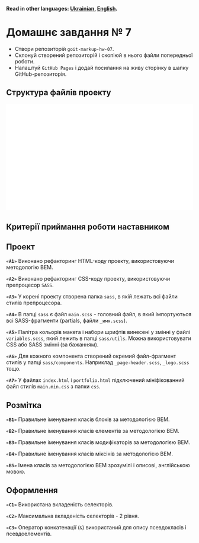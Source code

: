 **Read in other languages: [Ukrainian](README.md), [English](README.en.md).**

# Домашнє завдання № 7

- Створи репозиторій `goit-markup-hw-07`.
- Склонуй створений репозиторій і скопіюй в нього файли попередньої роботи.
- Налаштуй `GitHub Pages` і додай посилання на живу сторінку в шапку
  GitHub-репозиторія.

## Структура файлів проекту

![Структура файлів проекту](./preview.svg)

## Критерії приймання роботи наставником

## Проект

**`«A1»`** Виконано рефакторинг HTML-коду проекту, використовуючи методологію
BEM.

**`«A2»`** Виконано рефакторинг CSS-коду проекту, використовуючи препроцесор
`SASS`.

**`«A3»`** У корені проекту створена папка `sass`, в якій лежать всі файли
стилів препроцесора.

**`«A4»`** В папці `sass` є файл `main.scss` - головний файл, в який
імпортуються всі SASS-фрагменти (partials, файли `_имя.scss`).

**`«A5»`** Палітра кольорів макета і набори шрифтів винесені у змінні у файлі
`variables.scss`, який лежить в папці `sass/utils`. Можна використовувати CSS
або SASS змінні (за бажанням).

**`«A6»`** Для кожного компонента створений окремий файл-фрагмент стилів у папці
`sass/components`. Наприклад `_page-header.scss`, `_logo.scss` тощо.

**`«A7»`** У файлах `index.html` і `portfolio.html` підключений мініфікованний
файл стилів `main.min.css` з папки `css`.

## Розмітка

**`«B1»`** Правильне іменування класів блоків за методологією BEM.

**`«B2»`** Правильне іменування класів елементів за методологією BEM.

**`«B3»`** Правильне іменування класів модифікаторів за методологією BEM.

**`«B4»`** Правильне іменування класів міксінів за методологією BEM.

**`«B5»`** Імена класів за методологією BEM зрозумілі і описові, англійською
мовою.

## Оформлення

**`«C1»`** Використана вкладеність селекторів.

**`«C2»`** Максимальна вкладеність селекторів - 2 рівня.

**`«C3»`** Оператор конкатенації (`&`) використаний для опису псевдокласів і
псевдоелементів.
